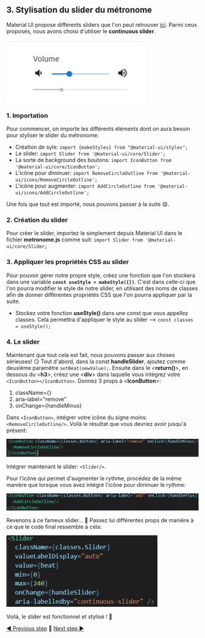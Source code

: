 ## 3. Stylisation du slider du métronome

Material UI propose différents sliders que l'on peut retrouver [ici](https://material-ui.com/components/slider/). Parmi ceux proposés, nous avons choisi d'utiliser le **continuous slider**.

![Continuous slider](src/assets/continuous_slider.jpg)
### 1. Importation 
Pour commencer, on importe les différents éléments dont on aura besoin pour styliser le slider du métronome: 

- Création de syle: `import {makeStyles} from "@material-ui/styles";`
- Le slider: `import Slider from '@material-ui/core/Slider';`
- La sorte de background des boutons: `import IconButton from '@material-ui/core/IconButton';`
- L'icône pour diminuer: `import RemoveCircleOutline from '@material-ui/icons/RemoveCircleOutline';`
- L'icône pour augmenter: `import AddCircleOutline from '@material-ui/icons/AddCircleOutline';`

Une fois que tout est importé, nous pouvons passer à la suite 😋. 

### 2. Création du slider

Pour créer le slider, importez le simplement depuis Material UI dans le fichier **metronome.js** comme suit: 
`import Slider from '@material-ui/core/Slider;`


### 3. Appliquer les propriétés CSS au slider
 
Pour pouvoir gérer notre propre style, créez une fonction que l'on stockera dans une variable **`const useStyle = makeStyle({})`**. C'est dans celle-ci que l'on pourra modifier le style de notre slider, en utilisant des noms de classes afin de donner différentes propriétés CSS que l'on pourra appliquer par la suite. 

- Stockez votre fonction **useStyle()** dans une const que vous appellez classes. Cela permettra d'appliquer le style au slider --> `const classes = useStyle();`

### 4. Le slider

Maintenant que tout cela est fait, nous pouvons passer aux choses sérieuses! 😏
Tout d'abord, dans la const **handleSlider**, ajoutez comme deuxième paramètre `setBeat(newValue);`. 
Ensuite dans le <**return()**>, en dessous du <**h3**>, créez une <**div**> dans laquelle vous intégrez votre `<IconButton></IconButton>`. Donnez 3 props à <**IconButton**>: 
1. className={}
2. aria-label="remove"
3. onChange={handleMinus}

Dans `<IconButton>`, intégrer votre icône du signe moins: `<RemoveCircleOutline/>`.
Voilà le résultat que vous devriez avoir jusqu'à présent:

![IconsButtons](src/assets/code_IconsButtons_remove.jpg)

Intégrer maintenant le slider: `<Slider/>`.

Pour l'icône qui permet d'augmenter le rythme, procédez de la même manière que lorsque vous avez intégré l'icône pour diminuer le rythme:

![IconsButtons](src/assets/code_IconsButtons_add.jpg)

Revenons à ce fameux slider... 🤯
Passez lui différentes props de manière à ce que le code final ressemble à cela: 

![Code Slider](src/assets/code_slider_props.jpg)

Voilà, le slider est fonctionnel et stylisé ! 🤩

[◀ Previous step](app.md) 🤨 [Next step ▶](systemspec.md)


